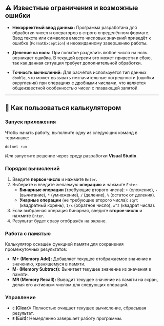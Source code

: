 ## ⚠️ Известные ограничения и возможные ошибки

*   **Некорректный ввод данных:** Программа разработана для обработки чисел и операторов в строго определённом формате. Ввод текста или символов вместо числовых значений приведёт к ошибке (`FormatException`) и неожиданному завершению работы.

*   **Деление на ноль:** При попытке разделить любое число на ноль возникает ошибка. В текущей версии это может привести к сбою, так как данная ситуация требует дополнительной обработки.

*   **Точность вычислений:** Для расчётов используется тип данных `double`, что может вызывать незначительные погрешности (ошибки округления) при операциях с дробными числами, что является общеизвестной особенностью чисел с плавающей запятой.

---

## 🚀 Как пользоваться калькулятором

### Запуск приложения

Чтобы начать работу, выполните одну из следующих команд в терминале:
```bash
dotnet run
```
*Или* запустите решение через среду разработки **Visual Studio**.

### Порядок вычислений

1.  Введите **первое число** и нажмите `Enter`.
2.  Выберите и введите желаемую **операцию** и нажмите `Enter`.
    *   **Бинарные операции** (требующие второго числа): `+` (сложение), `-` (вычитание), `*` (умножение), `/` (деление), `%` (остаток от деления).
    *   **Унарные операции** (не требующие второго числа): `sqrt` (квадратный корень), `1/x` (обратное число), `x^2` (квадрат числа).
3.  Если выбранная операция бинарная, введите **второе число** и нажмите `Enter`.
4.  Результат будет сразу отображён на экране.

### Работа с памятью

Калькулятор оснащён функцией памяти для сохранения промежуточных результатов:

*   **M+ (Memory Add):** Добавляет текущее отображаемое значение к значению, хранящемуся в памяти.
*   **M- (Memory Subtract):** Вычитает текущее значение из значения в памяти.
*   **MR (Memory Recall):** Выводит текущее значение из памяти на экран, делая его активным числом для следующих операций.

### Управление

*   **`C` (Clear):** Полностью очищает текущее вычисление, сбрасывая результат.
*   **`E` (Exit):** Немедленно завершает работу программы.
